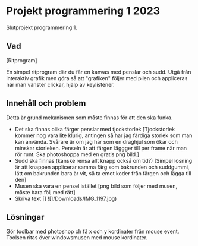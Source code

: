 # Projekt programmering 1 2023

Slutprojekt programmering 1.

## Vad
[Ritprogram]

En simpel ritprogram där du får en kanvas med penslar och sudd.
Utgå från interaktiv grafik men göra så att "grafiken" följer med pilen och appliceras när man vänster clickar, hjälp av keylistener.



## Innehåll och problem

Detta är grund mekanismen som måste finnas för att den ska funka.

* Det ska finnas olika färger penslar med tjockstorlek [Tjockstorlek kommer nog vara lite klurig, antingen så har jag färdiga storlek som man kan använda. Svårare är om jag har som en draghjul som ökar och minskar storleken. Penseln är att färgen läggger till per frame när man rör runt. Ska photoshoppa med en gratis png bild.]
* Sudd ska finnas (kanske rensa allt knapp också om tid?) [Simpel lösning är att knappen applicerar samma färg som bakrunden och suddgummi, lätt om bakrunden bara är vit, så ta emot koder från färgen och lägga till den]
* Musen ska vara en pensel istället [png bild som följer med musen, måste bara följ med rätt]
* Skriva text []
![]/Downloads/IMG_1197.jpg)
## Lösningar

Gör toolbar med photoshop ch få x och y kordinater från mouse event.
Toolsen ritas över windowsmusen med mouse kordinater.





